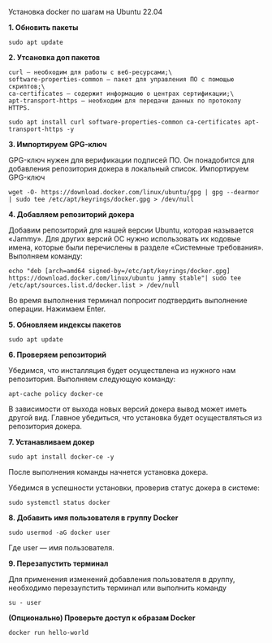 Установка docker по шагам на Ubuntu 22.04

**1. Обновить пакеты**
```
sudo apt update
```
**2. Утсановка доп пакетов**

    curl — необходим для работы с веб-ресурсами;\
    software-properties-common — пакет для управления ПО с помощью скриптов;\
    ca-certificates — содержит информацию о центрах сертификации;\
    apt-transport-https — необходим для передачи данных по протоколу HTTPS.

```
sudo apt install curl software-properties-common ca-certificates apt-transport-https -y
```
**3. Импортируем GPG-ключ**

GPG-ключ нужен для верификации подписей ПО. Он понадобится для добавления репозитория докера в локальный список. Импортируем GPG-ключ
```
wget -O- https://download.docker.com/linux/ubuntu/gpg | gpg --dearmor | sudo tee /etc/apt/keyrings/docker.gpg > /dev/null
```

**4. Добавляем репозиторий докера**

Добавим репозиторий для нашей версии Ubuntu, которая называется «Jammy». Для других версий ОС нужно использовать их кодовые имена, которые были перечислены в разделе «Системные требования». Выполняем команду:
```
echo "deb [arch=amd64 signed-by=/etc/apt/keyrings/docker.gpg] https://download.docker.com/linux/ubuntu jammy stable"| sudo tee /etc/apt/sources.list.d/docker.list > /dev/null
```
Во время выполнения терминал попросит подтвердить выполнение операции. Нажимаем Enter.

**5. Обновляем индексы пакетов**
```
sudo apt update
```

**6. Проверяем репозиторий**

Убедимся, что инсталляция будет осуществлена из нужного нам репозитория. Выполняем следующую команду:
```
apt-cache policy docker-ce
```
В зависимости от выхода новых версий докера вывод может иметь другой вид. Главное убедиться, что установка будет осуществляться из репозитория докера. 

**7. Устанавливаем докер**

```
sudo apt install docker-ce -y
```

После выполнения команды начнется установка докера.

Убедимся в успешности установки, проверив статус докера в системе:
```
sudo systemctl status docker
```

**8. Добавить имя пользователя в группу Docker**

```
sudo usermod -aG docker user
```
Где user — имя пользователя.

**9. Перезапустить терминал**

Для применения изменений добавления пользователя в друппу, необходимо перезаупстить терминал или выполнить команду

```
su - user
```

**(Опционально) Проверьте доступ к образам Docker**

```
docker run hello-world
```
